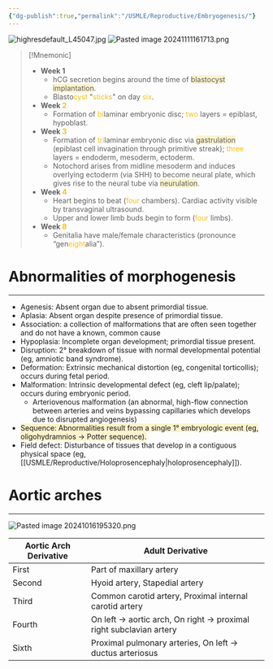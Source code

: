 ```yaml
---
{"dg-publish":true,"permalink":"/USMLE/Reproductive/Embryogenesis/"}
---
```



![highresdefault_L45047.jpg](/img/user/appendix/highresdefault_L45047.jpg)
![Pasted image 20241111161713.png](/img/user/appendix/Pasted%20image%2020241111161713.png)
>[!Mnemonic] 
>- **Week 1**
> 	 - hCG secretion begins around the time of <span style="background:rgba(240, 200, 0, 0.2)">blastocyst implantation</span>. 
> 	 - Blasto<font color="#ffc000">cyst</font> "<font color="#ffc000">sticks</font>" on day <font color="#ffc000">six</font>.
>- **Week <font color="#ffc000">2</font>**
> 	 - Formation of <font color="#ffc000">bi</font>laminar embryonic disc; <font color="#ffc000">two</font> layers = epiblast, hypoblast.
>- **Week <font color="#ffc000">3**</font>
> 	 - Formation of <font color="#ffc000">tri</font>laminar embryonic disc via <span style="background:rgba(240, 200, 0, 0.2)">gastrulation</span> (epiblast cell invagination through primitive streak); <font color="#ffc000">three</font> layers = endoderm, mesoderm, ectoderm.
> 	 - Notochord arises from midline mesoderm and induces overlying ectoderm (via SHH) to become neural plate, which gives rise to the neural tube via <span style="background:rgba(240, 200, 0, 0.2)">neurulation</span>.
>- **Week <font color="#ffc000">4</font>**
> 	 - Heart begins to beat (<font color="#ffc000">four</font> chambers). Cardiac activity visible by transvaginal ultrasound.
> 	 - Upper and lower limb buds begin to form (<font color="#ffc000">four</font> limbs).
>- **Week <font color="#ffc000">8</font>**
>	- Genitalia have male/female characteristics (pronounce “gen<font color="#ffc000">eight</font>alia”).
# Abnormalities of morphogenesis
---
- Agenesis: Absent organ due to absent primordial tissue.
- Aplasia: Absent organ despite presence of primordial tissue.
- Association: a collection of malformations that are often seen together and do not have a known, common cause 
- Hypoplasia: Incomplete organ development; primordial tissue present.
- Disruption: 2° breakdown of tissue with normal developmental potential (eg, amniotic band syndrome).
- Deformation: Extrinsic mechanical distortion (eg, congenital torticollis); occurs during fetal period.
- Malformation: Intrinsic developmental defect (eg, cleft lip/palate); occurs during embryonic period.
	- Arteriovenous malformation (an abnormal, high-flow connection between arteries and veins bypassing capillaries which develops due to disrupted angiogenesis)
- <span style="background:rgba(240, 200, 0, 0.2)">Sequence: Abnormalities result from a single 1° embryologic event (eg, oligohydramnios → Potter sequence).</span>
- Field defect: Disturbance of tissues that develop in a contiguous physical space (eg, [[USMLE/Reproductive/Holoprosencephaly\|holoprosencephaly]]).

# Aortic arches
---
![Pasted image 20241016195320.png](/img/user/appendix/Pasted%20image%2020241016195320.png)

| Aortic Arch Derivative | Adult Derivative                                                   |
| ---------------------- | ------------------------------------------------------------------ |
| First                  | Part of maxillary artery                                           |
| Second                 | Hyoid artery, Stapedial artery                                     |
| Third                  | Common carotid artery, Proximal internal carotid artery            |
| Fourth                 | On left → aortic arch, On right → proximal right subclavian artery |
| Sixth                  | Proximal pulmonary arteries, On left → ductus arteriosus           |
